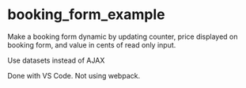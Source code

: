 # booking_form_example

Make a booking form dynamic by updating counter, price displayed on booking form, and value in cents of read only input.

Use datasets instead of AJAX

Done with VS Code. Not using webpack.
